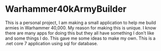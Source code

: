 # Warhammer40kArmyBuilder
This is a personal project, I am making a small application to help me build armies in Warhammer 40,000. My reason for making this is unique. I know there are many apps for doing this but they all have something I don't like and some things I do. This gave me some ideas to make my own. This is a .net core 7 application using sql for database.
